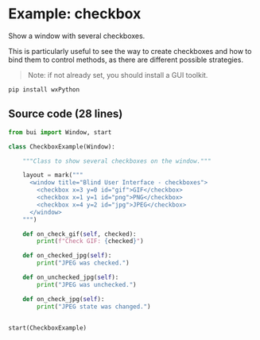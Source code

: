 # Example: checkbox

Show a window with several checkboxes.

This is particularly useful to see the way to create checkboxes and how to
bind them to control methods, as there are different possible strategies.

> Note: if not already set, you should install a GUI toolkit.

    pip install wxPython

## Source code (28 lines)

```python
from bui import Window, start

class CheckboxExample(Window):

    """Class to show several checkboxes on the window."""

    layout = mark("""
      <window title="Blind User Interface - checkboxes">
        <checkbox x=3 y=0 id="gif">GIF</checkbox>
        <checkbox x=1 y=1 id="png">PNG</checkbox>
        <checkbox x=4 y=2 id="jpg">JPEG</checkbox>
      </window>
    """)

    def on_check_gif(self, checked):
        print(f"Check GIF: {checked}")

    def on_checked_jpg(self):
        print("JPEG was checked.")

    def on_unchecked_jpg(self):
        print("JPEG was unchecked.")

    def on_check_jpg(self):
        print("JPEG state was changed.")


start(CheckboxExample)
```
